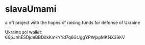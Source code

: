 # slavaUmami
a nft project with the hopes of raising funds for defense of Ukraine


Ukraine sol wallet: 66pJhhESDjdeBBDdkKmxYYd7q6GUggYPWjxpMKNX39KV